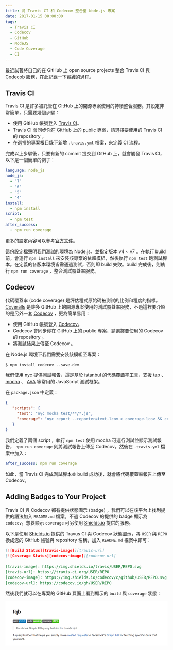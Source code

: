 ```yaml
---
title: 將 Travis CI 和 Codecov 整合至 Node.js 專案
date: 2017-01-15 00:00:00
tags:
  - Travis CI
  - Codecov
  - GitHub
  - NodeJS
  - Code Coverage
  - CI
---
```


最近試著將自己的在 GitHub 上 open source projects 整合 Travis CI 與 Codecob 服務，在此記錄一下實踐的過程。

<!-- more -->

## Travis CI

Travis CI 是許多被託管在 GitHub 上的開源專案使用的持續整合服務。其設定非常簡單，只需要幾個步驟：

- 使用 GitHub 帳號登入 [Travis CI](https://travis-ci.org)。
- Travis CI 會同步你在 GitHub 上的 public 專案，請選擇要使用的 Travis CI 的 repository 。
- 在選擇的專案根目錄下新增 `.travis.yml` 檔案，來定義 CI 流程。

完成以上步驟後，只要有新的 commit 提交到 GitHub 上，就會觸發 Travis CI，以下是一個簡單的例子：

```yml
language: node_js
node_js:
  - "7"
  - "6"
  - "5"
  - "4"
install:
  - npm install
script:
  - npm test
after_success:
  - npm run coverage
```

更多的設定內容可以參考[官方文件](https://docs.travis-ci.com)。

這份設定檔聲明我們測試的環境為 Node.js，並指定版本 v4 ~ v7 。在執行 build 前，會運行 `npm install` 來安裝該專案的依賴模組，然後執行 `npm test` 跑測試腳本。在定義的各版本環境皆需通過測試，否則即 build 失敗。build 完成後，則執行 `npm run coverage` ，整合測試覆蓋率服務。

## Codecov

代碼覆蓋率 (code coverage) 是評估程式原始碼被測試的比例和程度的指標。[Coveralls](https://coveralls.io) 是許多 GitHub 上的開源專案使用的測試覆蓋率服務，不過這裡要介紹的是另外一套 [Codecov](https://codecov.io) ，更為簡單易用：

- 使用 GitHub 帳號登入 [Codecov](https://codecov.io)。
- Codecov 會同步你在 GitHub 上的 public 專案，請選擇要使用的 Codecov 的 repository 。
- 將測試結果上傳至 Codecov 。

在 Node.js 環境下我們需要安裝該模組至專案：

```
$ npm install codecov --save-dev
```

我們使用 [nyc](https://github.com/istanbuljs/nyc) 提供測試報告，這是基於 [istanbul](https://istanbul.js.org) 的代碼覆蓋率工具，支援 [tap](https://github.com/tapjs/node-tap) 、 [mocha](https://github.com/mochajs/mocha) 、 [AVA](https://github.com/avajs/ava) 等常用的 JavaScript 測試框架。 

在 `package.json` 中定義：

```json
{
   "scripts": {
     "test": "nyc mocha test/**/*.js",
     "coverage": "nyc report --reporter=text-lcov > coverage.lcov && codecov"
   }
}
```

我們定義了兩個 script ，執行 `npm test` 使用 mocha 可運行測試並顯示測試報告， `npm run coverage` 則將測試報告上傳至 Codecov。然後在 `.travis.yml` 檔案中加入：

```yml
after_success: npm run coverage
```

如此，當 Travis CI 完成測試腳本並 build 成功後，就會將代碼覆蓋率報告上傳至 Codecov。

## Adding Badges to Your Project

Travis CI 與 Codecov 都有提供狀態圖示 (badge) ，我們可以在該平台上找到提供的語法加入 `README.md` 檔案。不過 Codecov 的提供的 badge 顯示為 `codecov`，想要顯示 `coverage` 可另使用 [Shields.io](http://shields.io) 提供的服務。

以下是使用 [Shields.io](http://shields.io) 提供的 Travus CI 與 Codecov 狀態圖示，將 `USER` 與 `REPO` 換成您的 GitHub 帳號與 repository 名稱，加入 `README.md` 檔案中即可：

```md
[![Build Status][travis-image]][travis-url]
[![Coverage Status][codecov-image]][codecov-url]

[travis-image]: https://img.shields.io/travis/USER/REPO.svg
[travis-url]: https://travis-ci.org/USER/REPO
[codecov-image]: https://img.shields.io/codecov/c/github/USER/REPO.svg
[codecov-url]: https://codecov.io/gh/USER/REPO
```

然後我們就可以在專案的 GitHub 頁面上看到顯示的 `build` 與 `coverage` 狀態：

![](/2017/01/15/integrating-travis-ci-and-codecov-into-your-nodejs-projects/badges.png)
